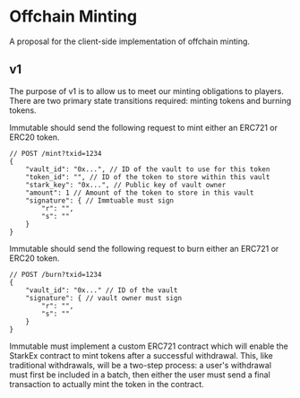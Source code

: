 
# Offchain Minting

A proposal for the client-side implementation of offchain minting. 

## v1

The purpose of v1 is to allow us to meet our minting obligations to players. There are two primary state transitions required: minting tokens and burning tokens. 

Immutable should send the following request to mint either an ERC721 or ERC20 token.

```
// POST /mint?txid=1234
{
    "vault_id": "0x...", // ID of the vault to use for this token
    "token_id": "", // ID of the token to store within this vault
    "stark_key": "0x...", // Public key of vault owner
    "amount": 1 // Amount of the token to store in this vault
    "signature": { // Immtuable must sign
        "r": "",
        "s": ""
    }
}
```

Immutable should send the following request to burn either an ERC721 or ERC20 token. 

```
// POST /burn?txid=1234
{
    "vault_id": "0x..." // ID of the vault
    "signature": { // vault owner must sign
        "r": "",
        "s": ""
    }
}
```

Immutable must implement a custom ERC721 contract which will enable the StarkEx contract to mint tokens after a successful withdrawal. This, like traditional withdrawals, will be a two-step process: a user's withdrawal must first be included in a batch, then either the user must send a final transaction to actually mint the token in the contract. 

